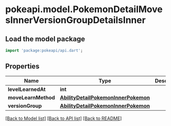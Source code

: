 # pokeapi.model.PokemonDetailMovesInnerVersionGroupDetailsInner

## Load the model package
```dart
import 'package:pokeapi/api.dart';
```

## Properties
Name | Type | Description | Notes
------------ | ------------- | ------------- | -------------
**levelLearnedAt** | **int** |  | 
**moveLearnMethod** | [**AbilityDetailPokemonInnerPokemon**](AbilityDetailPokemonInnerPokemon.md) |  | 
**versionGroup** | [**AbilityDetailPokemonInnerPokemon**](AbilityDetailPokemonInnerPokemon.md) |  | 

[[Back to Model list]](../README.md#documentation-for-models) [[Back to API list]](../README.md#documentation-for-api-endpoints) [[Back to README]](../README.md)


